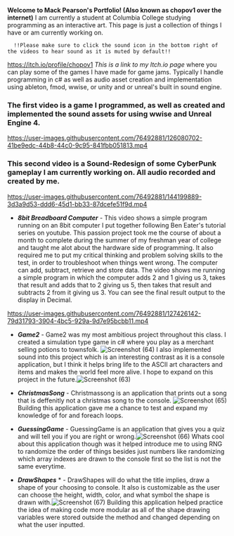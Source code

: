 
**Welcome to Mack Pearson's Portfolio! (Also known as chopov1 over the internet)**
I am currently a student at Columbia College studying programming as an interactive art. This page is just a collection of things I have or am currently working on.

      !!Please make sure to click the sound icon in the bottom right of the videos to hear sound as it is muted by default!!
https://itch.io/profile/chopov1 *_This is a link to my Itch.io page_* where you can play some of the games I have made for game jams. Typically I handle programming in c# as well as audio asset creation and implementation using ableton, fmod, wwise, or unity and or unreal's built in sound engine. 



### The first video is a game I programmed, as well as created and implemented the sound assets for using wwise and Unreal Engine 4. 



https://user-images.githubusercontent.com/76492881/126080702-41be9edc-44b8-44c0-9c95-841fbb051813.mp4


### This second video is a Sound-Redesign of some CyberPunk gameplay I am currently working on. All audio recorded and created by me.



https://user-images.githubusercontent.com/76492881/144199889-3d3a9d53-ddd6-45d1-bb33-87dcefe51f9d.mp4


* *__8bit Breadboard Computer__* - This video shows a simple program running on an 8bit computer I put together following Ben Eater's tutorial series on youtube. This passion project took me the course of about a month to complete during the summer of my freshman year of college and taught me alot about the hardware side of programming. It also required me to put my critical thinking and problem solving skills to the test, in order to troubleshoot when things went wrong. The computer can add, subtract, retrieve and store data. The video shows me running a simple program in which the computer adds 2 and 1 giving us 3, takes that result and adds that to 2 giving us 5, then takes that result and subtracts 2 from it giving us 3. You can see the final result output to the display in Decimal. 


https://user-images.githubusercontent.com/76492881/127426142-79d31793-3904-4bc5-929a-9d7e95bcbb11.mp4








* *__Game2__*                 -
      Game2 was my most ambitious project throughout this class. I created a simulation type game in c# where you play as a merchant selling potions to townsfolk. ![Screenshot (64)](https://user-images.githubusercontent.com/76492881/126075050-2ec8abc6-b5c9-4271-b529-21585ebc9b3d.png)
      I also implemented sound into this project which is an interesting contrast as it is a console application, but I think it helps bring life to the ASCII art characters and items and makes the world feel more alive. I hope to expand on this project in the future.![Screenshot (63)](https://user-images.githubusercontent.com/76492881/126075129-5f550205-c846-4b29-822d-d3473bf12f2a.png)


* *__ChristmasSong__* - Christmassong is an application that prints out a song that is deffenitly not a christmas song to the console. ![Screenshot (65)](https://user-images.githubusercontent.com/76492881/126075388-8140baf7-434c-4a9f-a2a0-997cdf0bc1cc.png)
Building this application gave me a chance to test and expand my knowledge of for and foreach loops.

* *__GuessingGame__* - GuessingGame is an application that gives you a quiz and will tell you if you are right or wrong.![Screenshot (66)](https://user-images.githubusercontent.com/76492881/126075597-9f154969-fadb-40c3-af4f-1d48bf6b9e7d.png)
Whats cool about this application though was it helped introduce me to using RNG to randomize the order of things besides just numbers like randomizing which array indexes are drawn to the console first so the list is not the same everytime.

* *__DrawShapes__* * - DrawShapes will do what the title implies, draw a shape of your choosing to console. It also is customizable as the user can choose the height, width, color, and what symbol the shape is drawn with.![Screenshot (67)](https://user-images.githubusercontent.com/76492881/126075751-05adcc73-3d0a-4fef-b163-3cc05db333df.png)
Building this application helped practice the idea of making code more modular as all of the shape drawing variables were stored outside the method and changed depending on what the user inputted.



<!--
**chopov1/chopov1** is a ✨ _special_ ✨ repository because its `README.md` (this file) appears on your GitHub profile.

Here are some ideas to get you started:

- 🔭 I’m currently working on ...
- 🌱 I’m currently learning ...
- 👯 I’m looking to collaborate on ...
- 🤔 I’m looking for help with ...
- 💬 Ask me about ...
- 📫 How to reach me: ...
- 😄 Pronouns: ...
- ⚡ Fun fact: ...
-->
